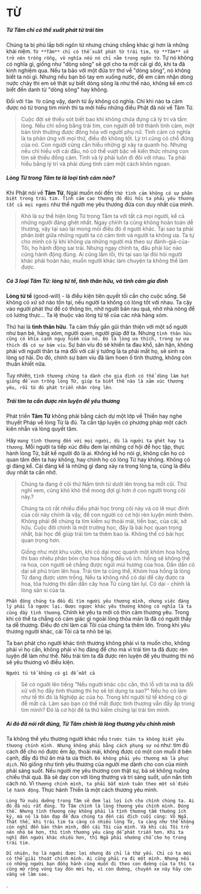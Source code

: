 # TỪ

#####  Từ Tâm chỉ có thể xuất phát từ trái tim

Chúng ta bị phủ lấp bởi ngôn từ nhưng chúng chẳng khác gì hơn là những khái niệm. `Từ **Tâm** chỉ có thể xuất phát từ trái tim, từ **Tâm** sẽ trở nên trống rỗng, vô nghĩa nếu nó chỉ nằm trong ngôn từ`.  Tự nó không có nghĩa gì, giống như "dòng sông" sẽ gợi cho ta một cái gì đó, khi ta đã kinh nghiệm qua. Nếu ta bảo với một đứa trr thơ về "dòng sông", nó không biết ta nói gì. Nhưng nếu bạn bỏ tay em xuống nước, để em cảm nhận dòng nước chảy thì em sẽ thật sự biết dòng sông là như thế nào, không kể em có biết đến danh từ "dòng sông" hay không.

Đối với `Tâm Từ` cũng vậy, danh từ ấy không có nghĩa. Chỉ khi nào ta cảm được nó từ trong tim mình thì ta mới hiểu những điều Phật đã nói về Tâm Từ.

> Cuộc đời sẽ thiếu sót biết bao khi không chứa đựng cả lý trí và tấm lòng. Nếu chỉ sống bằng trái tim, con người dễ trở thành tình cảm, một bản tính thường được đồng hóa với người phụ nữ. Tình cảm có nghĩa là ta phản ứng với mọi thứ, điều đó không tốt. Lý trí cũng có chỗ đứng của nó. Con người cũng cần hiểu những gì xảy ra quanh họ. Nhưng nếu chỉ hiểu với cái đầu, nó có thể vượt bậc về kiến thức nhưng con tim sẽ thiếu đồng cảm. Tình và lý phải luôn đi đôi với nhau. Ta phải hiểu bằng lý trí và phải dùng tình cảm một cách khôn ngoan.


##### Lòng Từ trong Tâm ta là loại tình cảm nào?

Khi Phật nói về **Tâm Từ**, Ngài muốn nói đến `thứ tình cảm không có sự phân biệt trong trái tim. Tình cảm cao thượng đó đòi hỏi ta phải yêu thương tất cả mọi người` như thể người mẹ yêu thương đứa con duy nhất của mình. 

> Khó là sự thể hiện lòng Từ trong Tâm ta với tất cả mọi người, kể cả những người đáng ghét nhất. Ngay chính ta cũng không hoàn toán dễ thương, vậy tại sao lại mong mỏi điều đó ở người khác. 
> Tại sao ta phải phân biệt giữa những người ta có cảm tình và người ta không ưa. Ta tự cho mình có lý khi không ưa những người mà theo sự đánh-giá-của-Tôi, họ hành động sai trái. Nhưng ngay chính ta, đâu phải lúc nào cũng hành động đúng.  Ai cũng lầm lỗi, thì tại sao lại đòi hỏi người khác phải hoàn hảo, muốn người khác làm chuyện ta không thể làm được.


##### Có 3 loại Tâm Từ: lòng tử tế, tình thân hữu, và tình cảm gia đình

**Lòng tử tế**  (good-will) - là điều kiện tiên quyết tối cần cho cuộc sống. Sẽ không có xứ sở nào tồn tại, nếu người ta không có lòng tốt với nhau. Ta cậy vào người phát thư để có thông tin, nhờ người bán rau quả, nhờ nhà nông để có lương thực... Ta lệ thuộc vào lòng tử tế của các nhà hàng xóm.

Thứ hai là **tình thân hữu**. Ta cảm thấy gần gũi thân thiện với một số người như bạn bè, hàng xóm, người quen, người giúp đỡ ta. Nhưng `tình thân hữu cũng có khía cạnh nguy hiểm của nó. Đó là lòng ưa thích, trong sự ưa thích đã có sự bám víu`. Sự bán víu đó sẽ khiến ta đau khổ, sân hận, không phải với người thân ta mà đối với cái ý tưởng là ta phải mất họ, sẽ sinh ra lòng sợ hãi. Do đó, chính sự bám víu đã làm hoen ố tình thương, không còn thuần khiết nữa.

Tuy nhiên, `tình thương chúng ta dành cho gia đình có thể dùng làm hạt giống để vun trồng lòng Từ, giúp ta biết thế nào là xảm xúc thương yêu, rồi từ đó phát triển nhân rộng lên`.

##### Trái tim ta cần được rèn luyện để yêu thương

Phát triển **Tâm Từ** không phải bằng cách dự một lớp về Thiền hay nghe thuyết Pháp về lòng Từ là đủ. Ta cần tập luyện có phương pháp một cách kiên nhẫn và lòng quyết tâm.

Hãy `mang tình thương đến với mọi người, dù là người ta ghét hay ta thương`. Mỗi người ta tiếp xúc điều đem lại những cơ hội để học tập, thực hành lòng Từ, bất kể người đó là ai. Không kể họ nói gì, không cần họ có quan tâm đến ta hay không, hay chính họ có lòng Từ hay không. Không có gì đáng kể. Cái đáng kể là những gì đang xảy ra trong lòng ta, cũng là điều duy nhất ta cần nhớ.

> Chúng ta đang ở  cõi thứ Năm tính từ dưới lên trong ba mốt cõi. Thử nghĩ xem, cũng khó khó thể mong đợi gì hơn ở con người trong cõi này.?
> 
> Chúng ta có rất nhiều điều phải học trong cõi này và có lẽ mục đính của cõi này chính là vậy, để con người có cơ hội rèn luyện mình thêm. Không phải để chúng ta tìm kiếm sự thoải mái, tiền bạc, của cải, sở hữu. Cuộc đời chính là một trường học, đây là bài học quan trọng nhất, bài học để giúp trái tim ta thêm bao la. Không thể có bài học quan trọng hơn. 
> 
> Giống như một khu vườn, khi cỏ dại mọc quanh một khóm hoa hồng, thì bao nhiêu phân bón cho hoa hồng đều vô ích. hồng sẽ không thể ra hoa, con người sẽ chẳng được ngửi mùi hương của hoa. Dần dần cỏ dại sẽ phủ trùm lên hoa. Trái tim ta cũng thế, Khóm hoa hồng là lòng Từ đang được ươm trồng. Nếu ta không nhổ cỏ dại để cây được ra hoa, tỏa hương thì dần dần cây hoa Từ cũng tàn lụi. Cỏ dại - chính là lòng sân si của ta.

`Phần đông chúng ta đều đi tìm người yêu thương mình, nhưng việc đáng lý phải là ngược lại. Được ngược khác yêu thương không có nghĩa là ta cũng đầy tình thương`. Chính kẻ yêu ta mới có thìn cảm thương yêu. Trong khi có thể ta chẳng có cảm giác gì ngoài lòng thỏa mãn là đã có người thấy ta dễ thương. Điều đó chỉ làm cái Tôi của chúng ta thêm lớn. Trong khi yêu thương người khác, cái Tôi cả ta nhỏ bé lại.

Ta ban phát cho người khác tình thương không phải vì ta muốn cho, không phải vì họ cần, không phải vì họ đáng để cho mà vì trái tim ta đã được rèn luyện để làm như thế. Nếu trái tim ta đã được rèn luyện để yêu thương thì nó sẽ yêu thương vô điều kiện.

`Người tủ tế không có gì để mất cả` 

> Sẽ có người lên tiếng "Nếu người khác cộc cằn, thô lỗ với ta mà ta đối xử với họ đầy tình thương thì họ sẽ lợi dụng ta sao?" Nếu họ có làm như tế thì đó là Nghiệp ác của họ. Trong khí người tử tế không có gì để mất cả. Làm sao bạn có thể mất được tình thương vẫn đầy ắp trong tim mình? Đó là cơ hội để ta thử kiểm chứng lại trái tim mình.

##### Ai đó đã nói rất đúng, Từ Tâm chính là lòng thương yêu chính mình

Ta không thể yêu thương người khác nếu `trước tiên ta không biết yêu thương chính mình. Nhưng không phải bằng cách phụng sự nó` như: tìm đủ cách để cho nó được êm ấp, thoải mái, không được có một con muỗi ở bên cạnh, đầy đủ thử ăn mà ta ưa thích. `Đó không phải yêu thương mà là phục dịch`. Nó giống như tình yêu thương của người mẹ dành cho con của mình phải sáng suốt. Nếu người mẹ yêu thương con thật sự, bà sẽ không nuông chiều thái quá. Bà sẽ dạy con với lòng thương và trí sáng suốt, uốn nắn tính cách nó. Vì `thương chính mình, ta phải bắt mình tuân theo một số điều lệ hành động`. Thực hành Thiền là một cách thương yêu mình.

```
Lòng Từ nuôi dưỡng trong Tâm sẽ đem lại lợi ích cho chính chúng ta. Ai đó đã nỏi rất đúng. Từ Tâm chính là lòng thương yêu chính mình. Đúng thế. Nhưng tình thương này không phải là tình thương tầm thường ích kỷ, mà nó là bàn đạp để đưa chúng ta đến cái đích cuối cùng: Vô Ngã. Thật thế, khi trái tim ta càng có nhiều lòng Từ, ta càng như thể không còn nghĩ đến bản thân mình, đến cái Tôi của mình. Và khi cái Tôi trở nên nhỏ bé hơn, thì tình thương yêu càng dễ phát triển hơn. Khi ta nghĩ đến người khác nhiều hơn, thì Ngã phải nhường chỗ cho họ trong trái tim. 

Dĩ nhiên, họ là người được lợi nhưng đó chỉ là thứ yếu. Chỉ có ta mới có thể giải thoát chính mình. Ai cũng phải ra đi một mình. Nhưng nếu có những người bạn đồng hành cùng muốn đi theo con đường của ta thì ta cũng mở rộng vòng tay đón mời họ, vì con đường, chuyến xe này hãy còn vắng vẻ làm sao.
```

.